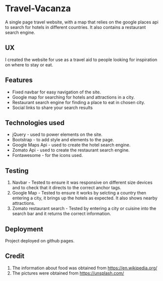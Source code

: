 Travel-Vacanza
================

A single page travel website, with a map that relies on the google places api to
search for hotels in different countries. It also contains a restaurant search
engine.

UX
------------------------------------------------------------------------------

I created the website for use as a travel aid to people looking for inspiration 
on where to stay or eat. 

Features
-----------------------------------------------------------------------------
* Fixed navbar for easy navigation of the site.
* Google map for searching for hotels and attractions in a city.
* Restaurant search engine for finding a place to eat in chosen city.
* Social links to share your search results

Technologies used
-----------------------------------------------------------------------------
* jQuery - used to power elements on the site.
* Bootstrap - to add style and elements to the page.
* Google Maps Api - used to create the hotel search engine.
* Zomato Api - used to create the restaurant search engine.
* Fontawesome - for the icons used.

Testing
-------------------------------------------------------------------------------
1. Navbar - Tested to ensure it was responsive on different size devices and 
   to check that it directs to the correct anchor tags.
2. Google Map - Tested to ensure it works by selcting a country then entering 
   a city, it brings up the hotels as expected. It also shows nearby attractions.
3. Zomato restaurant search - Tested by entering a city or cuisine into the search
   bar and it returns the correct information.

Deployment 
------------------------------------------------------------------------------

Project deployed on github pages.

Credit
--------------------------------------------------------------------------------

1. The information about food was obtained from https://en.wikipedia.org/
2. The pictures were obtained from https://unsplash.com/

